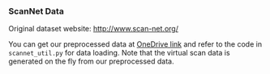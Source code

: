 ### ScanNet Data

Original dataset website: <a href="http://www.scan-net.org/">http://www.scan-net.org/</a>

You can get our preprocessed data at <a href="https://1drv.ms/u/s!ApbTjxa06z9CgQhxDuSJPB5-FHtm">OneDrive link</a> and refer to the code in `scannet_util.py` for data loading. Note that the virtual scan data is generated on the fly from our preprocessed data.
